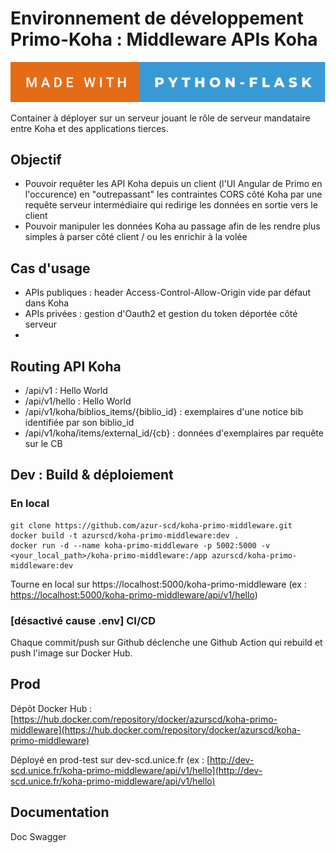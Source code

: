 # Environnement de développement Primo-Koha : Middleware APIs Koha

![forthebadge](forthebadge.svg)

Container à déployer sur un serveur jouant le rôle de serveur mandataire entre Koha et des applications tierces.

## Objectif

- Pouvoir requêter les API Koha depuis un client (l'UI Angular de Primo en l'occurence) en "outrepassant" les contraintes CORS côté Koha par une requête serveur intermédiaire qui redirige les données en sortie vers le client
- Pouvoir manipuler les données Koha au passage afin de les rendre plus simples à parser côté client / ou les enrichir à la volée

## Cas d'usage

- APIs publiques : header Access-Control-Allow-Origin vide par défaut dans Koha
- APIs privées : gestion d'Oauth2 et gestion du token déportée côté serveur
- 
## Routing API Koha

- /api/v1 : Hello World
- /api/v1/hello : Hello World
- /api/v1/koha/biblios_items/{biblio_id} : exemplaires d'une notice bib identifiée par son biblio_id
- /api/v1/koha/items/external_id/{cb} : données d'exemplaires par requête sur le CB


## Dev : Build & déploiement

### En local

```
git clone https://github.com/azur-scd/koha-primo-middleware.git
docker build -t azurscd/koha-primo-middleware:dev .
docker run -d --name koha-primo-middleware -p 5002:5000 -v <your_local_path>/koha-primo-middleware:/app azurscd/koha-primo-middleware:dev

```
Tourne en local sur https://localhost:5000/koha-primo-middleware (ex : [https://localhost:5000/koha-primo-middleware/api/v1/hello](https://localhost:5000/api/v1/hello))

### [désactivé cause .env] CI/CD

Chaque commit/push sur Github déclenche une Github Action qui rebuild et push l'image sur Docker Hub.

## Prod

Dépôt Docker Hub : [https://hub.docker.com/repository/docker/azurscd/koha-primo-middleware](https://hub.docker.com/repository/docker/azurscd/koha-primo-middleware)

Déployé en prod-test sur dev-scd.unice.fr (ex : [http://dev-scd.unice.fr/koha-primo-middleware/api/v1/hello](http://dev-scd.unice.fr/koha-primo-middleware/api/v1/hello)

## Documentation

Doc Swagger




